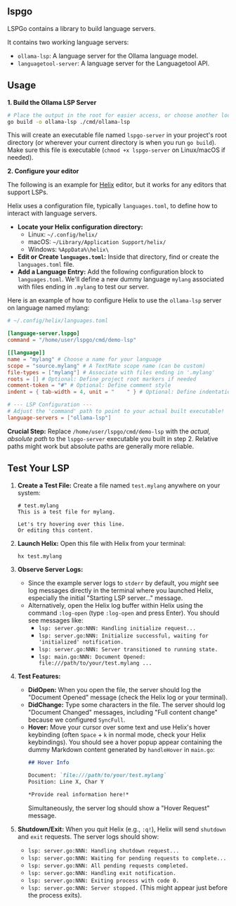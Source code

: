 ## lspgo

LSPGo contains a library to build language servers.

It contains two working language servers:

*   `ollama-lsp`: A language server for the Ollama language model.
*   `languagetool-server`: A language server for the Languagetool API.

## Usage

**1. Build the Ollama LSP Server**

```bash
# Place the output in the root for easier access, or choose another location.
go build -o ollama-lsp ./cmd/ollama-lsp
```

This will create an executable file named `lspgo-server` in your project's root directory (or wherever your current directory is when you run `go build`). Make sure this file is executable (`chmod +x lspgo-server` on Linux/macOS if needed).

**2. Configure your editor**

The following is an example for [Helix](https://helix-editor.com/) editor, but it works for any editors that support LSPs.

Helix uses a configuration file, typically `languages.toml`, to define how to interact with language servers.

*   **Locate your Helix configuration directory:**
    *   Linux: `~/.config/helix/`
    *   macOS: `~/Library/Application Support/helix/`
    *   Windows: `%AppData%\helix\`
*   **Edit or Create `languages.toml`:** Inside that directory, find or create the `languages.toml` file.
*   **Add a Language Entry:** Add the following configuration block to `languages.toml`. We'll define a new dummy language `mylang` associated with files ending in `.mylang` to test our server.

Here is an example of how to configure Helix to use the `ollama-lsp` server on language named mylang:

```toml
# ~/.config/helix/languages.toml

[language-server.lspgo]
command = "/home/user/lspgo/cmd/demo-lsp"

[[language]]
name = "mylang" # Choose a name for your language
scope = "source.mylang" # A TextMate scope name (can be custom)
file-types = ["mylang"] # Associate with files ending in '.mylang'
roots = [] # Optional: Define project root markers if needed
comment-token = "#" # Optional: Define comment style
indent = { tab-width = 4, unit = "    " } # Optional: Define indentation

# --- LSP Configuration ---
# Adjust the 'command' path to point to your actual built executable!
language-servers = ["ollama-lsp"]
```

**Crucial Step:** Replace `/home/user/lspgo/cmd/demo-lsp` with the *actual, absolute path* to the `lspgo-server` executable you built in step 2. Relative paths might work but absolute paths are generally more reliable.

## Test Your LSP

1.  **Create a Test File:** Create a file named `test.mylang` anywhere on your system:
    ```
    # test.mylang
    This is a test file for mylang.

    Let's try hovering over this line.
    Or editing this content.
    ```

2.  **Launch Helix:** Open this file with Helix from your terminal:
    ```bash
    hx test.mylang
    ```

3.  **Observe Server Logs:**
    *   Since the example server logs to `stderr` by default, you *might* see log messages directly in the terminal where you launched Helix, especially the initial "Starting LSP server..." message.
    *   Alternatively, open the Helix log buffer within Helix using the command `:log-open` (type `:log-open` and press Enter). You should see messages like:
        *   `lsp: server.go:NNN: Handling initialize request...`
        *   `lsp: server.go:NNN: Initialize successful, waiting for 'initialized' notification.`
        *   `lsp: server.go:NNN: Server transitioned to running state.`
        *   `lsp: main.go:NNN: Document Opened: file:///path/to/your/test.mylang ...`

4.  **Test Features:**
    *   **DidOpen:** When you open the file, the server should log the "Document Opened" message (check the Helix log or your terminal).
    *   **DidChange:** Type some characters in the file. The server should log "Document Changed" messages, including "Full content change" because we configured `SyncFull`.
    *   **Hover:** Move your cursor over some text and use Helix's hover keybinding (often `Space` + `k` in normal mode, check your Helix keybindings). You should see a hover popup appear containing the dummy Markdown content generated by `handleHover` in `main.go`:
        ```markdown
        ## Hover Info

        Document: `file:///path/to/your/test.mylang`
        Position: Line X, Char Y

        *Provide real information here!*
        ```
        Simultaneously, the server log should show a "Hover Request" message.

5.  **Shutdown/Exit:** When you quit Helix (e.g., `:q!`), Helix will send `shutdown` and `exit` requests. The server logs should show:
    *   `lsp: server.go:NNN: Handling shutdown request...`
    *   `lsp: server.go:NNN: Waiting for pending requests to complete...`
    *   `lsp: server.go:NNN: All pending requests completed.`
    *   `lsp: server.go:NNN: Handling exit notification.`
    *   `lsp: server.go:NNN: Exiting process with code 0.`
    *   `lsp: server.go:NNN: Server stopped.` (This might appear just before the process exits).
